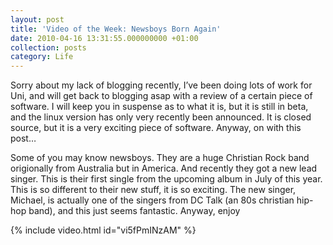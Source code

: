 ```yaml
---
layout: post
title: 'Video of the Week: Newsboys Born Again'
date: 2010-04-16 13:31:55.000000000 +01:00
collection: posts
category: Life
---
```


Sorry about my lack of blogging recently, I’ve been doing lots of work for Uni, and will get back to blogging asap with a review of a certain piece of software. I will keep you in suspense as to what it is, but it is still in beta, and the linux version has only very recently been announced. It is closed source, but it is a very exciting piece of software. Anyway, on with this post…

Some of you may know newsboys. They are a huge Christian Rock band origionally from Australia but in America. And recently they got a new lead singer. This is their first single from the upcoming album in July of this year. This is so different to their new stuff, it is so exciting. The new singer, Michael, is actually one of the singers from DC Talk (an 80s christian hip-hop band), and this just seems fantastic. Anyway, enjoy

{% include video.html id="vi5fPmINzAM" %}
